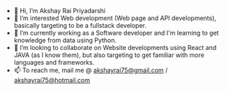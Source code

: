 - 👋 Hi, I’m Akshay Rai Priyadarshi
- 👀 I’m interested Web development (Web page and API developments), basically targeting to be a fullstack developer.
- 🌱 I’m currently working as a Software developer and I'm learning to get knowledge from data using Python.
- 💞️ I’m looking to collaborate on Website developments using React and JAVA (as I know them), but also targeting to get familiar with more languages and frameworks.
- 📫 To reach me, mail me @ akshayrai75@gmail.com / akshayrai75@hotmail.com

<!---
akshayrai75/akshayrai75 is a ✨ special ✨ repository because its `README.md` (this file) appears on your GitHub profile.
You can click the Preview link to take a look at your changes.
--->
